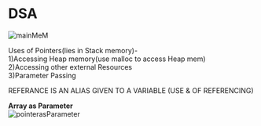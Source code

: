 # DSA

![mainMeM](https://user-images.githubusercontent.com/32811341/89572918-71199100-d847-11ea-860b-a6d502e75cb4.png)


Uses of Pointers(lies in Stack memory)-                                                                                                                                                                           
  1)Accessing Heap memory(use malloc to access Heap mem)                                                                                                                          
  2)Accessing other external Resources                                                                                                                                                  
  3)Parameter Passing                                                                                                                                                                                     
  
 REFERANCE IS AN ALIAS GIVEN TO A VARIABLE (USE & OF REFERENCING)                                                                                                             
 
 
 
 **Array as Parameter**                                                                                                                                                                                       
 ![pointerasParameter](https://user-images.githubusercontent.com/32811341/89731548-95eb4f80-da65-11ea-8622-4f3f560b5380.png)

